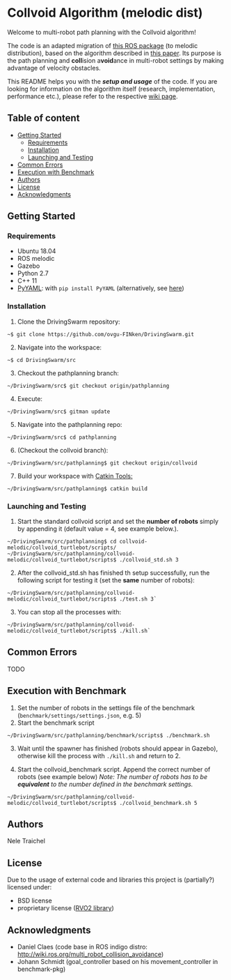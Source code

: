 # Collvoid Algorithm (melodic dist)
Welcome to multi-robot path planning with the Collvoid algorithm! 

The code is an adapted migration of [this ROS package](http://wiki.ros.org/multi_robot_collision_avoidance) (to melodic distribution), based on the algorithm described in [this paper](http://citeseerx.ist.psu.edu/viewdoc/download;jsessionid=4E0E826AEF1141BCD1F23906F0116645?doi=10.1.1.386.6439&rep=rep1&type=pdf). Its purpose is the path planning and **coll**ision a**void**ance in multi-robot settings by making advantage of velocity obstacles.

This README helps you with the ***setup and usage*** of the code. If you are looking for information on the algorithm itself (research, implementation, performance etc.), please refer to the respective [wiki page](https://github.com/ovgu-FINken/multi_robot_path_planning/wiki/Implemented-Algorithms:-Collvoid-Algorithm-melodic-dist).


<!-- TOC START min:1 max:5 link:true asterisk:false update:true -->
## Table of content
- [Getting Started](#Getting-Started)
  - [Requirements](#Requirements)
  - [Installation](#Installation)
  - [Launching and Testing](#Launching-and-Testing)
- [Common Errors](#Common-Errors)
- [Execution with Benchmark]()
- [Authors](#Authors)
- [License](#License)
- [Acknowledgments](#Acknowledgments)

<!-- TOC END -->
## Getting Started
### Requirements
- Ubuntu 18.04
- ROS melodic
- Gazebo
- Python 2.7
- C++ 11
- [PyYAML](https://pypi.org/project/PyYAML/): with `pip install PyYAML` (alternatively, see [here](https://pyyaml.org/wiki/PyYAML))

### Installation
  1. Clone the DrivingSwarm repository: 
  ```
  ~$ git clone https://github.com/ovgu-FINken/DrivingSwarm.git
  ```
  2. Navigate into the workspace: 
  ```
  ~$ cd DrivingSwarm/src
  ```
  3. Checkout the pathplanning branch:
  ```
  ~/DrivingSwarm/src$ git checkout origin/pathplanning 
  ```
  4. Execute:
  ```
  ~/DrivingSwarm/src$ gitman update
  ```
  5. Navigate into the pathplanning repo: 
   ```
   ~/DrivingSwarm/src$ cd pathplanning
   ```
  6. (Checkout the collvoid branch): 
   ```
   ~/DrivingSwarm/src/pathplanning$ git checkout origin/collvoid
  ```
  7. Build your workspace with [Catkin Tools: ](https://catkin-tools.readthedocs.io/en/latest/verbs/catkin_build.html)
  ```
  ~/DrivingSwarm/src/pathplanning$ catkin build
  ```

### Launching and Testing
1. Start the standard collvoid script and set the **number of robots** simply by appending it (default value = 4, see example below.).
  ```
  ~/DrivingSwarm/src/pathplanning$ cd collvoid-melodic/collvoid_turtlebot/scripts/
  ~/DrivingSwarm/src/pathplanning/collvoid-melodic/collvoid_turtlebot/scripts$ ./collvoid_std.sh 3
  ```

2. After the collvoid_std.sh has finished th setup successfully, run the following script for testing it (set the **same** number of robots):
```
~/DrivingSwarm/src/pathplanning/collvoid-melodic/collvoid_turtlebot/scripts$ ./test.sh 3`
```

3. You can stop all the processes with:
```
~/DrivingSwarm/src/pathplanning/collvoid-melodic/collvoid_turtlebot/scripts$ ./kill.sh`
```

## Common Errors
TODO

## Execution with Benchmark
1. Set the number of robots in the settings file of the benchmark (`benchmark/settings/settings.json`, e.g. 5)
2. Start the benchmark script
```
~/DrivingSwarm/src/pathplanning/benchmark/scripts$ ./benchmark.sh
```
3. Wait until the spawner has finished (robots should appear in Gazebo), otherwise kill the process with `./kill.sh` and return to 2.

4. Start the collvoid_benchmark script. Append the correct number of robots (see example below)
*Note: The number of robots has to be **equivalent** to the number defined in the benchmark settings.* 
```
~/DrivingSwarm/src/pathplanning/collvoid-melodic/collvoid_turtlebot/scripts$ ./collvoid_benchmark.sh 5
```


## Authors
Nele Traichel


## License
Due to the usage of external code and libraries this project is (partially?) licensed under:
- BSD license 
- proprietary license ([RVO2 library](http://gamma.cs.unc.edu/RVO2/documentation/2.0/))

## Acknowledgments
- Daniel Claes (code base in ROS indigo distro: http://wiki.ros.org/multi_robot_collision_avoidance)
- Johann Schmidt (goal_controller based on his movement_controller in benchmark-pkg)
